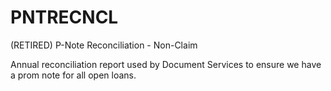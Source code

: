 # PNTRECNCL
(RETIRED) P-Note Reconciliation - Non-Claim

Annual reconciliation report used by Document Services to ensure we have a prom note for all open loans.
